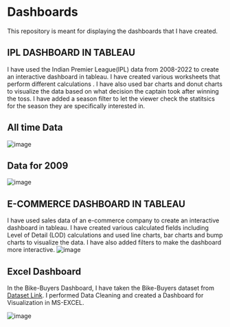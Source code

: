 # Dashboards
This repository is meant for displaying the dashboards that I have created.

## IPL DASHBOARD IN TABLEAU
I have used the Indian Premier League(IPL) data from 2008-2022 to create an interactive dashboard in tableau.
I have created various worksheets that perform different calculations . I have also used bar charts and donut charts to visualize the data based on what decision the captain took after winning the toss.
I have added a season filter to let the viewer check the statitsics for the season they are specifically interested in.
## All time Data
![image](https://github.com/gautam-girotra/Dashboards/assets/69039186/85fb4ced-ec84-4b68-abb6-ea8d3de67f02)
## Data for 2009
![image](https://github.com/gautam-girotra/Dashboards/assets/69039186/50786df5-b55c-46f7-b8a6-57d0508b73c6)
 

## E-COMMERCE DASHBOARD IN TABLEAU
I have used sales data of an e-commerce company to create an interactive dashboard in tableau.
I have created various calculated fields including Level of Detail (LOD) calculations and used line charts, bar charts and bump charts to visualize the data.
I have also added filters to make the dashboard more interactive.
![image](https://github.com/gautam-girotra/Dashboards/assets/69039186/109614ed-35c6-4715-b03f-81db8c3161b1)

## Excel Dashboard
In the Bike-Buyers Dashboard, I have taken the Bike-Buyers dataset from [Dataset Link](https://www.youtube.com/redirect?event=video_description&redir_token=QUFFLUhqa2xkMWQzTEJDMmxHRjZMQ1dEa0poQkxlSWFEQXxBQ3Jtc0tsQWd6R3Y1R1Z0RWl5MVcySFVzRWoxcWZvUU9xT3Jvcl9xUmNvNGZHSzg4Uk9zbzN3NUN0ZFQ2VjdjdmlEWVljOG9vUnJqZEJoVGtzcjg1aUFZaW9VZ0FPLWJoaThQYTkzQmZrcl9KMnRxUHhQR0h1QQ&q=https%3A%2F%2Fgithub.com%2FAlexTheAnalyst%2FExcel-Tutorial%2Fblob%2Fmain%2FExcel%2520Project%2520Dataset.xlsx&v=opJgMj1IUrc). 
I performed Data Cleaning and created a Dashboard for Visualization in MS-EXCEL.  

![image](https://github.com/gautam-girotra/Dashboards/assets/69039186/d81f0cfb-20fc-44eb-bd64-b84da77b1662)
